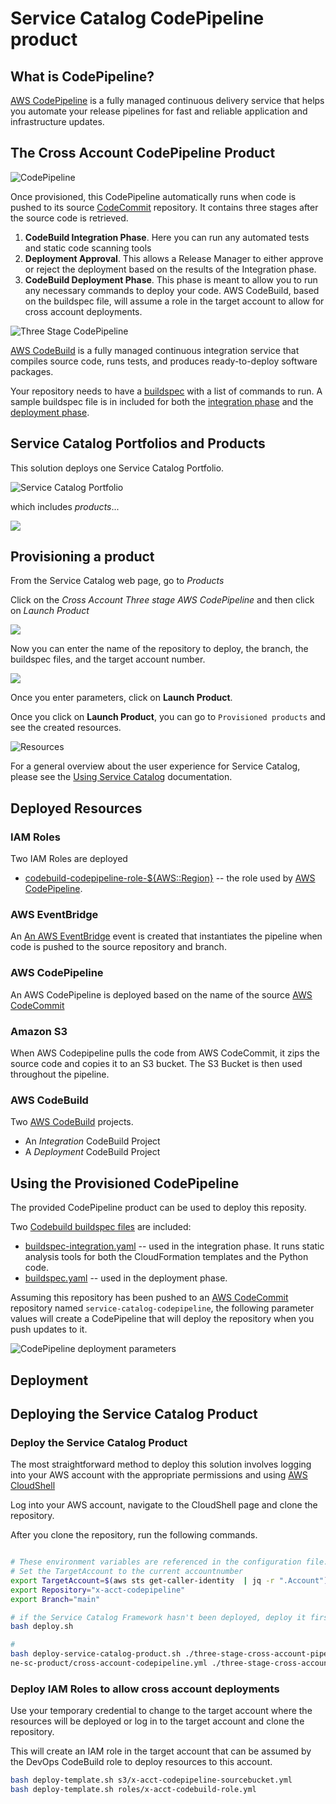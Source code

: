 # Service Catalog CodePipeline product

## What is CodePipeline?

[AWS CodePipeline](https://aws.amazon.com/codepipeline/) is a fully managed continuous delivery service that helps you automate your release pipelines for fast and reliable application and infrastructure updates.


## The Cross Account CodePipeline Product

![CodePipeline](./images/CodePipeline.png)

Once provisioned, this CodePipeline automatically runs when code is pushed to its source [CodeCommit](https://aws.amazon.com/codecommit/) repository.  It contains three stages after the source code is retrieved.


1. **CodeBuild Integration Phase**.  Here you can run any automated tests and static code scanning tools
2. **Deployment Approval**. This allows a Release Manager to either approve or reject the deployment based on the results of the Integration phase. 
3. **CodeBuild Deployment Phase**. This phase is meant to allow you to run any necessary commands to deploy your code. AWS CodeBuild, based on the buildspec file, will assume a role in the target account to allow for cross account deployments.

![Three Stage CodePipeline](./images/2023-03-31-14-54-41.png)


[AWS CodeBuild](https://aws.amazon.com/codebuild/) is a fully managed continuous integration service that compiles source code, runs tests, and produces ready-to-deploy software packages.

Your repository needs to have a [buildspec](https://docs.aws.amazon.com/codebuild/latest/userguide/build-spec-ref.html) with a list of commands to run. A sample buildspec file is in included for both the [integration phase](../buildspec-integration.yaml) and the [deployment phase](../buildspec.yaml).

## Service Catalog Portfolios and Products

This solution deploys one Service Catalog Portfolio.

![Service Catalog Portfolio](./images/2023-03-31-16-13-47.png)

which includes *products*...

![](./images/2023-04-21-15-35-44.png)

## Provisioning a product

From the Service Catalog web page, go to *Products*

Click on the *Cross Account Three stage AWS CodePipeline* and then click on *Launch Product*

![](./images/2023-04-21-15-37-48.png)

Now you can enter the name of the repository to deploy, the branch, the buildspec files, and the target account number.

![](2023-04-21-15-41-39.png)

Once you enter parameters, click on **Launch Product**.

Once you click on **Launch Product**, you can go to ```Provisioned products``` and see the created resources.

![Resources](./images/2023-04-21-15-37-50.png)

For a general overview about the user experience for Service Catalog, please see the [Using Service Catalog](../USING_SERVICE_CATALOG.md) documentation.

## Deployed Resources

### IAM Roles

Two IAM Roles are deployed

- [codebuild-codepipeline-role-${AWS::Region}](./components/codepipeline/simple-codepipeline.yml) -- the role used by [AWS CodePipeline](https://aws.amazon.com/codepipeline/).


### AWS EventBridge

An [An AWS EventBridge](https://docs.aws.amazon.com/AmazonCloudWatch/latest/events/CloudWatch-Events-tutorial-codebuild.html) event is created that instantiates the pipeline when code is pushed to the source repository and branch.


### AWS CodePipeline

An AWS CodePipeline is deployed based on the name of the source [AWS CodeCommit](https://aws.amazon.com/codecommit/)

### Amazon S3

When AWS Codepipeline pulls the code from AWS CodeCommit, it zips the source code and copies it to an S3 bucket.  The S3 Bucket is then used throughout the pipeline.
### AWS CodeBuild

Two [AWS CodeBuild](https://aws.amazon.com/codebuild/) projects.

- An *Integration* CodeBuild Project
- A *Deployment* CodeBuild Project



## Using the Provisioned CodePipeline

The provided CodePipeline product can be used to deploy this reposity.

Two [Codebuild buildspec files](https://docs.aws.amazon.com/codebuild/latest/userguide/build-spec-ref.html) are included:

- [buildspec-integration.yaml](./buildspec-integration.yaml) -- used in the integration phase.  It runs static analysis tools for both the CloudFormation templates and the Python code.
- [buildspec.yaml](./buildspec.yaml) -- used in the deployment phase. 

Assuming this repository has been pushed to an [AWS CodeCommit](https://aws.amazon.com/codecommit/) repository named ```service-catalog-codepipeline```, the following parameter values will create a CodePipeline that will deploy the repository when you push updates to it.

![CodePipeline deployment parameters](./images/2023-04-21-15-41-39.png)


## Deployment 


## Deploying the Service Catalog Product

### Deploy the Service Catalog Product

The most straightforward method to deploy this solution involves logging into your AWS account with the appropriate permissions and using [AWS CloudShell](https://aws.amazon.com/cloudshell/)

Log into your AWS account, navigate to the CloudShell page and clone the repository.


After you clone the repository, run the following commands.

```bash

# These environment variables are referenced in the configuration file.
# Set the TargetAccount to the current accountnumber
export TargetAccount=$(aws sts get-caller-identity  | jq -r ".Account")
export Repository="x-acct-codepipeline"
export Branch="main"

# if the Service Catalog Framework hasn't been deployed, deploy it first
bash deploy.sh

#
bash deploy-service-catalog-product.sh ./three-stage-cross-account-pipeli
ne-sc-product/cross-account-codepipeline.yml ./three-stage-cross-account-pipeline/cross-account-codepipeline.json x-acct-pipeline-product
```

### Deploy IAM Roles to allow cross account deployments

Use your temporary credential to change to the target account where the
resources will be deployed or log in to the target account and clone the repository.

This will create an IAM role in the target account that can be assumed by the DevOps CodeBuild role
to deploy resources to this account.

```bash
bash deploy-template.sh s3/x-acct-codepipeline-sourcebucket.yml
bash deploy-template.sh roles/x-acct-codebuild-role.yml
```
